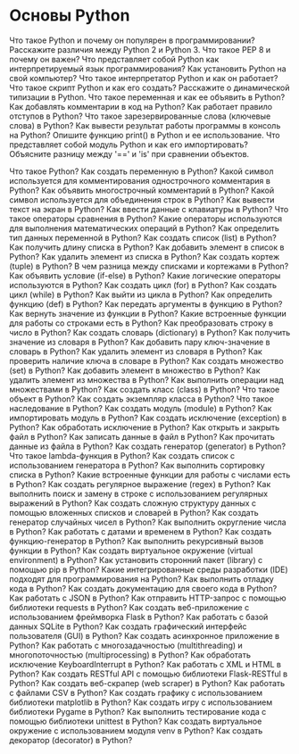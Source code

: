 # Основы Python

Что такое Python и почему он популярен в программировании?
Расскажите различия между Python 2 и Python 3.
Что такое PEP 8 и почему он важен?
Что представляет собой Python как интерпретируемый язык программирования?
Как установить Python на свой компьютер?
Что такое интерпретатор Python и как он работает?
Что такое скрипт Python и как его создать?
Расскажите о динамической типизации в Python.
Что такое переменная и как ее объявить в Python?
Как добавлять комментарии в код на Python?
Как работает правило отступов в Python?
Что такое зарезервированные слова (ключевые слова) в Python?
Как вывести результат работы программы в консоль на Python?
Опишите функцию print() в Python и ее использование.
Что представляет собой модуль Python и как его импортировать?
Объясните разницу между '==' и 'is' при сравнении объектов.

Что такое Python?
Как создать переменную в Python?
Какой символ используется для комментирования однострочного комментария в Python?
Как объявить многострочный комментарий в Python?
Какой символ используется для объединения строк в Python?
Как вывести текст на экран в Python?
Как ввести данные с клавиатуры в Python?
Что такое операторы сравнения в Python?
Какие операторы используются для выполнения математических операций в Python?
Как определить тип данных переменной в Python?
Как создать список (list) в Python?
Как получить длину списка в Python?
Как добавить элемент в список в Python?
Как удалить элемент из списка в Python?
Как создать кортеж (tuple) в Python?
В чем разница между списками и кортежами в Python?
Как объявить условие (if-else) в Python?
Какие логические операторы используются в Python?
Как создать цикл (for) в Python?
Как создать цикл (while) в Python?
Как выйти из цикла в Python?
Как определить функцию (def) в Python?
Как передать аргументы в функцию в Python?
Как вернуть значение из функции в Python?
Какие встроенные функции для работы со строками есть в Python?
Как преобразовать строку в число в Python?
Как создать словарь (dictionary) в Python?
Как получить значение из словаря в Python?
Как добавить пару ключ-значение в словарь в Python?
Как удалить элемент из словаря в Python?
Как проверить наличие ключа в словаре в Python?
Как создать множество (set) в Python?
Как добавить элемент в множество в Python?
Как удалить элемент из множества в Python?
Как выполнить операции над множествами в Python?
Как создать класс (class) в Python?
Что такое объект в Python?
Как создать экземпляр класса в Python?
Что такое наследование в Python?
Как создать модуль (module) в Python?
Как импортировать модуль в Python?
Как создать исключение (exception) в Python?
Как обработать исключение в Python?
Как открыть и закрыть файл в Python?
Как записать данные в файл в Python?
Как прочитать данные из файла в Python?
Как создать генератор (generator) в Python?
Что такое lambda-функция в Python?
Как создать список с использованием генератора в Python?
Как выполнить сортировку списка в Python?
Какие встроенные функции для работы с числами есть в Python?
Как создать регулярное выражение (regex) в Python?
Как выполнить поиск и замену в строке с использованием регулярных выражений в Python?
Как создать сложную структуру данных с помощью вложенных списков и словарей в Python?
Как создать генератор случайных чисел в Python?
Как выполнить округление числа в Python?
Как работать с датами и временем в Python?
Как создать функцию-генератор в Python?
Как выполнить рекурсивный вызов функции в Python?
Как создать виртуальное окружение (virtual environment) в Python?
Как установить сторонний пакет (library) с помощью pip в Python?
Какие интегрированные среды разработки (IDE) подходят для программирования на Python?
Как выполнить отладку кода в Python?
Как создать документацию для своего кода в Python?
Как работать с JSON в Python?
Как отправить HTTP-запрос с помощью библиотеки requests в Python?
Как создать веб-приложение с использованием фреймворка Flask в Python?
Как работать с базой данных SQLite в Python?
Как создать графический интерфейс пользователя (GUI) в Python?
Как создать асинхронное приложение в Python?
Как работать с многозадачностью (multithreading) и многопоточностью (multiprocessing) в Python?
Как обработать исключение KeyboardInterrupt в Python?
Как работать с XML и HTML в Python?
Как создать RESTful API с помощью библиотеки Flask-RESTful в Python?
Как создать веб-скрапер (web scraper) в Python?
Как работать с файлами CSV в Python?
Как создать графику с использованием библиотеки matplotlib в Python?
Как создать игру с использованием библиотеки Pygame в Python?
Как выполнить тестирование кода с помощью библиотеки unittest в Python?
Как создать виртуальное окружение с использованием модуля venv в Python?
Как создать декоратор (decorator) в Python?